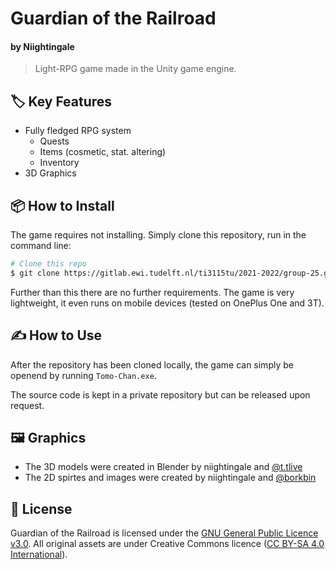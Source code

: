 # Guardian of the Railroad
#### by Niightingale
> Light-RPG game made in the Unity game engine. 

## :label: Key Features
- Fully fledged RPG system
  - Quests
  - Items (cosmetic, stat. altering)
  - Inventory
- 3D Graphics

## :package: How to Install
The game requires not installing. Simply clone this repository, run in the command line:

```bash
# Clone this repo
$ git clone https://gitlab.ewi.tudelft.nl/ti3115tu/2021-2022/group-25.git
```

Further than this there are no further requirements. The game is very lightweight, it even runs on mobile devices (tested on OnePlus One and 3T).

## ✍️ How to Use
After the repository has been cloned locally, the game can simply be openend by running `Tomo-Chan.exe`.

The source code is kept in a private repository but can be released upon request.

## 🖼️ Graphics
- The 3D models were created in Blender by niightingale and [@t.tlive](https://www.instagram.com/t.tlive/)
- The 2D spirtes and images were created by niightingale and [@borkbin](https://www.instagram.com/borkbin/)

## 📑 License
Guardian of the Railroad is licensed under the [GNU General Public Licence v3.0](https://www.gnu.org/licenses/gpl-3.0.nl.html#top). All original assets are under Creative Commons licence ([CC BY-SA 4.0 International](https://creativecommons.org/licenses/by-sa/4.0/deed.en)).
